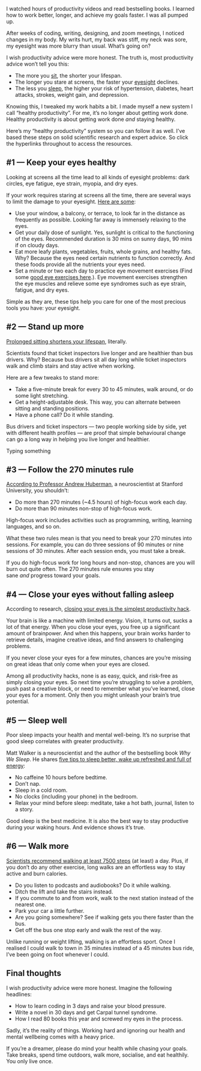 I watched hours of productivity videos and read bestselling books. I learned how to work better, longer, and achieve my goals faster. I was all pumped up.

After weeks of coding, writing, designing, and zoom meetings, I noticed changes in my body. My writs hurt, my back was stiff, my neck was sore, my eyesight was more blurry than usual. What’s going on?

I wish productivity advice were more honest. The truth is, most productivity advice won’t tell you this:

-   The more you [sit](https://dr-younes-henni.medium.com/the-health-risks-of-prolonged-sitting-are-alarming-9de665a99123), the shorter your lifespan.
-   The longer you stare at screens, the faster your [eyesight](https://dr-younes-henni.medium.com/how-to-slow-the-decline-of-your-eyesight-97ac815957e) declines.
-   The less you [sleep](https://dr-younes-henni.medium.com/how-to-fix-your-sleep-20228f0e11fd), the higher your risk of hypertension, diabetes, heart attacks, strokes, weight gain, and depression.

Knowing this, I tweaked my work habits a bit. I made myself a new system I call “healthy productivity”. For me, it’s no longer about getting work done. Healthy productivity is about getting work done _and_ staying healthy.

Here’s my “healthy productivity” system so you can follow it as well. I’ve based these steps on solid scientific research and expert advice. So click the hyperlinks throughout to access the resources.

## #1 — Keep your eyes healthy

Looking at screens all the time lead to all kinds of eyesight problems: dark circles, eye fatigue, eye strain, myopia, and dry eyes.

If your work requires staring at screens all the time, there are several ways to limit the damage to your eyesight. [Here are some](https://dr-younes-henni.medium.com/how-to-slow-the-decline-of-your-eyesight-97ac815957e):

-   Use your window, a balcony, or terrace, to look far in the distance as frequently as possible. Looking far away is immensely relaxing to the eyes.
-   Get your daily dose of sunlight. Yes, sunlight is critical to the functioning of the eyes. Recommended duration is 30 mins on sunny days, 90 mins if on cloudy days.
-   Eat more leafy plants, vegetables, fruits, whole grains, and healthy fats. Why? Because the eyes need certain nutrients to function correctly. And these foods provide all the nutrients your eyes need.
-   Set a minute or two each day to practice eye movement exercises (Find some [good eye exercises here](https://www.youtube.com/c/VisualExercises/videos).). Eye movement exercises strengthen the eye muscles and relieve some eye syndromes such as eye strain, fatigue, and dry eyes.

Simple as they are, these tips help you care for one of the most precious tools you have: your eyesight.

## #2 — Stand up more

[Prolonged sitting shortens your lifespan](https://dr-younes-henni.medium.com/the-health-risks-of-prolonged-sitting-are-alarming-9de665a99123), literally.

Scientists found that ticket inspectors live longer and are healthier than bus drivers. Why? Because bus drivers sit all day long while ticket inspectors walk and climb stairs and stay active when working.

Here are a few tweaks to stand more:

-   Take a five-minute break for every 30 to 45 minutes, walk around, or do some light stretching.
-   Get a height-adjustable desk. This way, you can alternate between sitting and standing positions.
-   Have a phone call? Do it while standing.

Bus drivers and ticket inspectors — two people working side by side, yet with different health profiles — are proof that simple behavioural change can go a long way in helping you live longer and healthier.

Typing something

## #3 — Follow the 270 minutes rule

[According to Professor Andrew Huberman](https://www.youtube.com/watch?v=Oo7hQapFe3M&ab_channel=Logitech), a neuroscientist at Stanford University, you shouldn’t:

- Do more than 270 minutes (~4.5 hours) of high-focus work each day.
- Do more than 90 minutes non-stop of high-focus work.

High-focus work includes activities such as programming, writing, learning languages, and so on.

What these two rules mean is that you need to break your 270 minutes into sessions. For example, you can do three sessions of 90 minutes or nine sessions of 30 minutes. After each session ends, you must take a break.

If you do high-focus work for long hours and non-stop, chances are you will burn out quite often. The 270 minutes rule ensures you stay sane _and_ progress toward your goals.

## #4 — Close your eyes without falling asleep

According to research, [closing your eyes is the simplest productivity hack](https://dr-younes-henni.medium.com/the-surprising-benefits-of-closing-your-eyes-6f2e2838ddb8).

Your brain is like a machine with limited energy. Vision, it turns out, sucks a lot of that energy. When you close your eyes, you free up a significant amount of brainpower. And when this happens, your brain works harder to retrieve details, imagine creative ideas, and find answers to challenging problems.

If you never close your eyes for a few minutes, chances are you’re missing on great ideas that only come when your eyes are closed.

Among all productivity hacks, none is as easy, quick, and risk-free as simply closing your eyes. So next time you’re struggling to solve a problem, push past a creative block, or need to remember what you’ve learned, close your eyes for a moment. Only then you might unleash your brain’s true potential.

## #5 — Sleep well

Poor sleep impacts your health and mental well-being. It’s no surprise that good sleep correlates with greater productivity.

Matt Walker is a neuroscientist and the author of the bestselling book _Why We Sleep_. He shares [five tips to sleep better, wake up refreshed and full of energy](https://dr-younes-henni.medium.com/how-to-fix-your-sleep-20228f0e11fd):

- No caffeine 10 hours before bedtime.
- Don’t nap.
- Sleep in a cold room.
- No clocks (including your phone) in the bedroom.
- Relax your mind before sleep: meditate, take a hot bath, journal, listen to a story.

Good sleep is the best medicine. It is also the best way to stay productive during your waking hours. And evidence shows it’s true.

## #6 — Walk more

[Scientists recommend walking at least 7500 steps](https://www.newscientist.com/article/mg25133512-200-5-fruit-and-veg-8-hours-sleep-should-we-trust-daily-health-targets/) (at least) a day. Plus, if you don’t do any other exercise, long walks are an effortless way to stay active and burn calories.
- Do you listen to podcasts and audiobooks? Do it while walking.
- Ditch the lift and take the stairs instead.
- If you commute to and from work, walk to the next station instead of the nearest one.
- Park your car a little further.
- Are you going somewhere? See if walking gets you there faster than the bus.
- Get off the bus one stop early and walk the rest of the way.

Unlike running or weight lifting, walking is an effortless sport. Once I realised I could walk to town in 35 minutes instead of a 45 minutes bus ride, I’ve been going on foot whenever I could.

## Final thoughts

I wish productivity advice were more honest. Imagine the following headlines:

- How to learn coding in 3 days and raise your blood pressure.
- Write a novel in 30 days and get Carpal tunnel syndrome.
- How I read 80 books this year and screwed my eyes in the process.

Sadly, it’s the reality of things. Working hard and ignoring our health and mental wellbeing comes with a heavy price.

If you’re a dreamer, please do mind your health while chasing your goals. Take breaks, spend time outdoors, walk more, socialise, and eat healthily. You only live once.